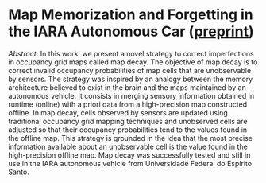 # Map Memorization and Forgetting in the IARA Autonomous Car ([preprint](https://arxiv.org/ftp/arxiv/papers/1810/1810.02355.pdf))

*Abstract*: In this work, we present a novel strategy to correct imperfections in occupancy grid maps called map decay. The objective of map decay is to correct invalid occupancy probabilities of map cells that are unobservable by sensors. The strategy was inspired by an analogy between the memory architecture believed to exist in the brain and the maps maintained by an autonomous vehicle. It consists in merging sensory information obtained in runtime (online) with a priori data from a high-precision map constructed offline. In map decay, cells observed by sensors are updated using traditional occupancy grid mapping techniques and unobserved cells are adjusted so that their occupancy probabilities tend to the values found in the offline map. This strategy is grounded in the idea that the most precise information available about an unobservable cell is the value found in the high-precision offline map. Map decay was successfully tested and still in use in the IARA autonomous vehicle from Universidade Federal do Espírito Santo. 


